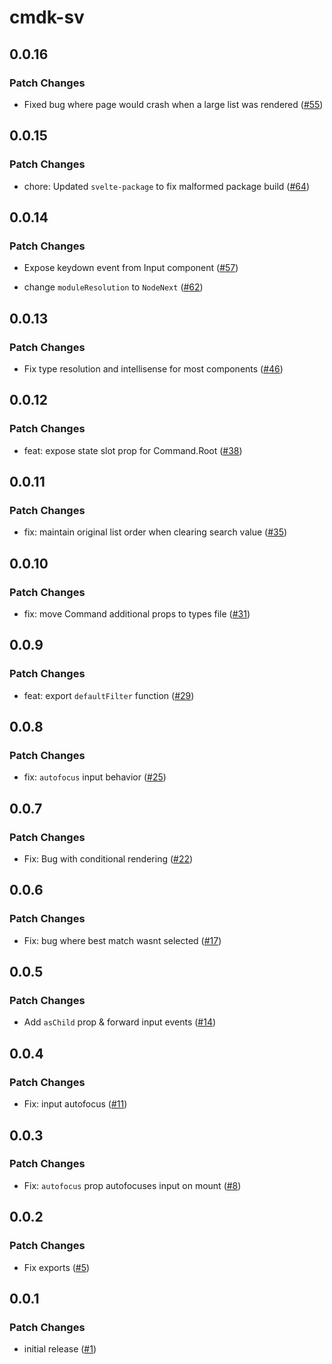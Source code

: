 # cmdk-sv

## 0.0.16

### Patch Changes

- Fixed bug where page would crash when a large list was rendered ([#55](https://github.com/huntabyte/cmdk-sv/pull/55))

## 0.0.15

### Patch Changes

- chore: Updated `svelte-package` to fix malformed package build ([#64](https://github.com/huntabyte/cmdk-sv/pull/64))

## 0.0.14

### Patch Changes

- Expose keydown event from Input component ([#57](https://github.com/huntabyte/cmdk-sv/pull/57))

- change `moduleResolution` to `NodeNext` ([#62](https://github.com/huntabyte/cmdk-sv/pull/62))

## 0.0.13

### Patch Changes

- Fix type resolution and intellisense for most components ([#46](https://github.com/huntabyte/cmdk-sv/pull/46))

## 0.0.12

### Patch Changes

- feat: expose state slot prop for Command.Root ([#38](https://github.com/huntabyte/cmdk-sv/pull/38))

## 0.0.11

### Patch Changes

- fix: maintain original list order when clearing search value ([#35](https://github.com/huntabyte/cmdk-sv/pull/35))

## 0.0.10

### Patch Changes

- fix: move Command additional props to types file ([#31](https://github.com/huntabyte/cmdk-sv/pull/31))

## 0.0.9

### Patch Changes

- feat: export `defaultFilter` function ([#29](https://github.com/huntabyte/cmdk-sv/pull/29))

## 0.0.8

### Patch Changes

- fix: `autofocus` input behavior ([#25](https://github.com/huntabyte/cmdk-sv/pull/25))

## 0.0.7

### Patch Changes

- Fix: Bug with conditional rendering ([#22](https://github.com/huntabyte/cmdk-sv/pull/22))

## 0.0.6

### Patch Changes

- Fix: bug where best match wasnt selected ([#17](https://github.com/huntabyte/cmdk-sv/pull/17))

## 0.0.5

### Patch Changes

- Add `asChild` prop & forward input events ([#14](https://github.com/huntabyte/cmdk-sv/pull/14))

## 0.0.4

### Patch Changes

- Fix: input autofocus ([#11](https://github.com/huntabyte/cmdk-sv/pull/11))

## 0.0.3

### Patch Changes

- Fix: `autofocus` prop autofocuses input on mount ([#8](https://github.com/huntabyte/cmdk-sv/pull/8))

## 0.0.2

### Patch Changes

- Fix exports ([#5](https://github.com/huntabyte/cmdk-sv/pull/5))

## 0.0.1

### Patch Changes

- initial release ([#1](https://github.com/huntabyte/cmdk-sv/pull/1))
